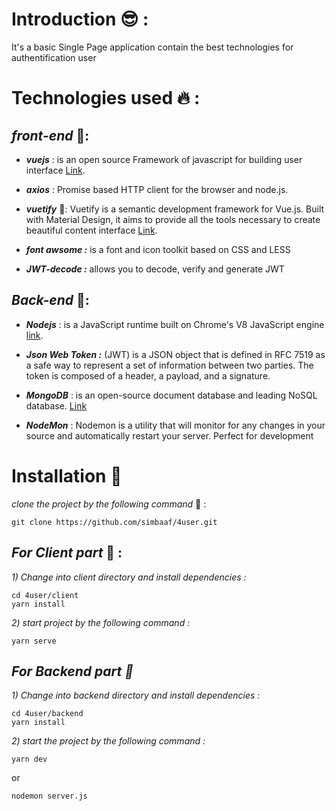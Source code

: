 # Introduction 😎 : 

 It's a basic Single Page application contain the best technologies for authentification user

 # Technologies used :fire: :   

## *front-end* 💎:

 - ***vuejs*** :  is an open source Framework of javascript for building user interface [Link](https://vuejs.org/).

- ***axios*** :  Promise based HTTP client for the browser and node.js.

- ***vuetify*** 🎨: Vuetify is a semantic development framework for Vue.js. Built with Material Design, it aims to provide all the tools necessary to create beautiful content interface  [Link](https://vuetifyjs.com/en).

- ***font awsome :***  is a font and icon toolkit based on CSS and LESS

- ***JWT-decode :*** allows you to decode, verify and generate JWT

 ## *Back-end* 🚀:

 - ***Nodejs*** : is a JavaScript runtime built on Chrome's V8 JavaScript engine [link](https://nodejs.org/en/).

 - ***Json Web Token :*** (JWT) is a JSON object that is defined in RFC 7519 as a safe way to represent a set of information between two parties. The token is composed of a header, a payload, and a signature.

- ***MongoDB*** :  is an open-source document database and leading NoSQL database. [Link](https://www.mongodb.com/)

- ***NodeMon*** : Nodemon is a utility that will monitor for any changes in your source and automatically restart your server. Perfect for development



# Installation 🥇 


*clone the project by the following command* 💯 :   
```
git clone https://github.com/simbaaf/4user.git
```

## *For Client part* 💎 :


 *1)  Change  into client directory and install  dependencies :*  

 ```
 cd 4user/client
 yarn install 
 ```
*2) start project by the following command :*

```
yarn serve
```

## *For Backend part 🚀* 

*1)  Change  into backend directory and install  dependencies :*  

 ```
 cd 4user/backend
yarn install
 ```

*2) start the project by the following command  :*

```
yarn dev
```
or
```
nodemon server.js
```
